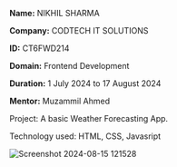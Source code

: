 **Name:** NIKHIL SHARMA

**Company:** CODTECH IT SOLUTIONS

**ID:** CT6FWD214

**Domain:** Frontend Development

**Duration:** 1 July 2024 to 17 August 2024

**Mentor:** Muzammil Ahmed

Project: A basic Weather Forecasting App.

Technology used: HTML, CSS, Javasript


![Screenshot 2024-08-15 121528](https://github.com/user-attachments/assets/b126accf-715d-4aa0-8976-b3c08191038c)
